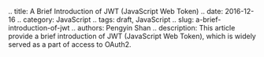 .. title: A Brief Introduction of JWT (JavaScript Web Token)
.. date: 2016-12-16
.. category: JavaScript
.. tags: draft, JavaScript
.. slug: a-brief-introduction-of-jwt
.. authors: Pengyin Shan
.. description: This article provide a brief introduction of JWT (JavaScript Web Token), which is widely served as a part of access to OAuth2.

